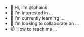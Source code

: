 - 👋 Hi, I’m @phaink
- 👀 I’m interested in ...
- 🌱 I’m currently learning ...
- 💞️ I’m looking to collaborate on ...
- 📫 How to reach me ...

<!---
phaink/phaink is a ✨ special ✨ repository because its `README.md` (this file) appears on your GitHub profile.
You can click the Preview link to take a look at your changes.
--->

